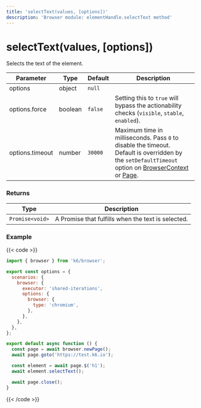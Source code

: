 ```yaml
---
title: 'selectText(values, [options])'
description: 'Browser module: elementHandle.selectText method'
---
```


# selectText(values, [options])

Selects the text of the element.

<TableWithNestedRows>

| Parameter           | Type                         | Default | Description                                                                                                                                                                                                                                                                                                                                   |
| ------------------- | ---------------------------- | ------- | --------------------------------------------------------------------------------------------------------------------------------------------------------------------------------------------------------------------------------------------------------------------------------------------------------------------------------------------- |
| options             | object                       | `null`  |                                                                                                                                                                                                                                                                                                                                               |
| options.force       | boolean                      | `false` | Setting this to `true` will bypass the actionability checks (`visible`, `stable`, `enabled`).                                                                                                                                                                                                                                                 |
| options.timeout     | number                       | `30000` | Maximum time in milliseconds. Pass `0` to disable the timeout. Default is overridden by the `setDefaultTimeout` option on [BrowserContext](https://grafana.com/docs/k6/<K6_VERSION>/javascript-api/k6-browser/browsercontext/) or [Page](https://grafana.com/docs/k6/<K6_VERSION>/javascript-api/k6-browser/page/). |

</TableWithNestedRows>

### Returns

| Type            | Description                                        |
| --------------- | -------------------------------------------------- |
| `Promise<void>` | A Promise that fulfills when the text is selected. |

### Example

{{< code >}}

```javascript
import { browser } from 'k6/browser';

export const options = {
  scenarios: {
    browser: {
      executor: 'shared-iterations',
      options: {
        browser: {
          type: 'chromium',
        },
      },
    },
  },
};

export default async function () {
  const page = await browser.newPage();
  await page.goto('https://test.k6.io');

  const element = await page.$('h1');
  await element.selectText();

  await page.close();
}
```

{{< /code >}}
